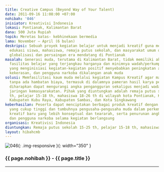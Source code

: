 ```yaml
---
title: Creative Campus (Beyond Way of Your Talent)
date: 2011-09-16 11:08:00 +07:00
nohibah: '046'
inisiator: Kreativisi Indonesia
lokasi: Pontianak, Kalimantan Barat
dana: 500 Juta Rupiah
topik: Meretas batas- kebhinekaan bermedia
lama: November – April (6 bulan)
deskripsi: Sebuah proyek kegiatan belajar untuk menjadi kreatif guna membangun pondasi
  edukasi siswa, mahasiswa, remaja putus sekolah, dan masyarakat umum dalam menghadapi
  globalisasi dan persaingan era mendatang di Pontianak
masalah: Generasi muda, terutama di Kalimantan Barat, tidak memiliki akses terhadap
  fasilitas belajar yang terjangkau harganya dan minimnya wadah/perkumpulan pemuda
  yang menginisiasi kegiatan-kegiatan positif menyebabkan peningkatan angka pengangguran,
  kekerasan, dan pengguna narkoba dikalangan anak muda
solusi: Memfasilitasi kaum muda melalui kegiatan Kampus Kreatif agar mampu belajar
  tanpa ada hambatan biaya, termasuk di dalamnya pameran hasil karya peserta yang
  diharapkan dapat mengurangi angka pengangguran sekaligus menjadi wadah untuk membangun
  jaringan kemasyarakatan. Pihak yang diuntungkan adalah remaja putus sekolah 15 -25
  th, pelajar 15-18 th, mahasiswa 18-26 th di wilayah kota Pontianak, Kabupaten Pontianak,
  Kabupaten Kubu Raya, Kabupaten Sambas, dan Kota Singkawang
keberhasilan: Peserta dapat menciptakan berbagai produk kreatif dengan nilai komersil
  yang cukup tinggi dan tumbuhnya pengusaha-pengusaha muda dalam perkembangan industri
  kreatif baru yang lebih konseptual dan teararah, serta penurunan angka pengangguran
  dan pengguna narkoba selama kegiatan berlangsung
organisasi: Kreativisi Indonesia
diuntungkan: Remaja putus sekolah 15-25 th, pelajar 15-18 th, mahasiswa 18-26 th di wilayah Kota Pontianak, Kabupaten Pontianak, Kabupaten Kubu raya, Kabupaten Sambas, Kota Singkawang
layout: hibahcmb
---
```


![046](/static/img/hibahcmb/046.png){: .img-responsive }{: width="350" }

### {{ page.nohibah }} - {{ page.title }}

---
